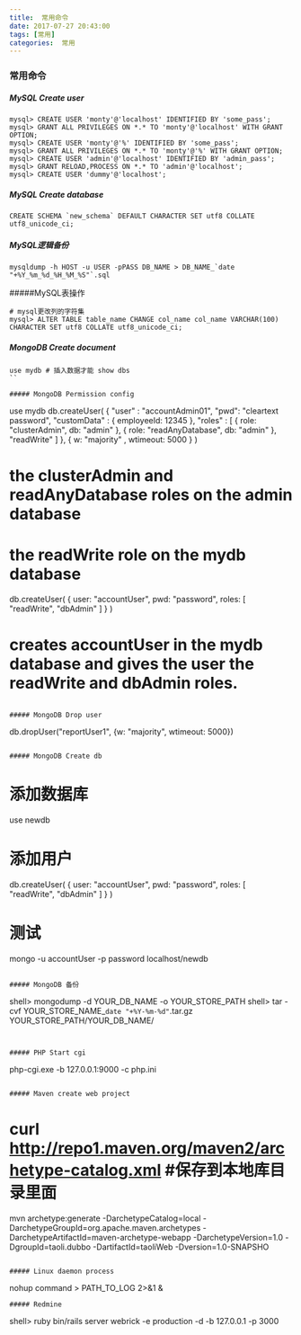 ```yaml
---
title:  常用命令
date: 2017-07-27 20:43:00
tags: [常用]
categories:  常用
---
```


### 常用命令

##### MySQL Create user
```
mysql> CREATE USER 'monty'@'localhost' IDENTIFIED BY 'some_pass';
mysql> GRANT ALL PRIVILEGES ON *.* TO 'monty'@'localhost' WITH GRANT OPTION;
mysql> CREATE USER 'monty'@'%' IDENTIFIED BY 'some_pass';
mysql> GRANT ALL PRIVILEGES ON *.* TO 'monty'@'%' WITH GRANT OPTION;
mysql> CREATE USER 'admin'@'localhost' IDENTIFIED BY 'admin_pass';
mysql> GRANT RELOAD,PROCESS ON *.* TO 'admin'@'localhost';
mysql> CREATE USER 'dummy'@'localhost';
```

##### MySQL Create database

```
CREATE SCHEMA `new_schema` DEFAULT CHARACTER SET utf8 COLLATE utf8_unicode_ci;
```

##### MySQL逻辑备份

```
mysqldump -h HOST -u USER -pPASS DB_NAME > DB_NAME_`date "+%Y_%m_%d_%H_%M_%S"`.sql
```

#####MySQL表操作

```
# mysql更改列的字符集
mysql> ALTER TABLE table_name CHANGE col_name col_name VARCHAR(100) CHARACTER SET utf8 COLLATE utf8_unicode_ci;
```

##### MongoDB Create document

```
use mydb # 插入数据才能 show dbs
``

##### MongoDB Permission config

```
use mydb
db.createUser( { "user" : "accountAdmin01",
                 "pwd": "cleartext password",
                 "customData" : { employeeId: 12345 },
                 "roles" : [ { role: "clusterAdmin", db: "admin" },
                             { role: "readAnyDatabase", db: "admin" },
                             "readWrite"
                             ] },
               { w: "majority" , wtimeout: 5000 } )
# the clusterAdmin and readAnyDatabase roles on the admin database
# the readWrite role on the mydb database
db.createUser(
   {
     user: "accountUser",
     pwd: "password",
     roles: [ "readWrite", "dbAdmin" ]
   }
)
# creates accountUser in the mydb database and gives the user the readWrite and dbAdmin roles.
```

##### MongoDB Drop user

```
db.dropUser("reportUser1", {w: "majority", wtimeout: 5000})
```

##### MongoDB Create db

```
# 添加数据库
use newdb
# 添加用户
db.createUser(
   {
     user: "accountUser",
     pwd: "password",
     roles: [ "readWrite", "dbAdmin" ]
   }
)
# 测试
mongo -u accountUser -p password localhost/newdb
```

##### MongoDB 备份

```
shell> mongodump -d YOUR_DB_NAME -o YOUR_STORE_PATH
shell> tar -cvf YOUR_STORE_NAME_`date "+%Y-%m-%d"`.tar.gz YOUR_STORE_PATH/YOUR_DB_NAME/
```


##### PHP Start cgi

```
php-cgi.exe -b 127.0.0.1:9000 -c php.ini
```

##### Maven create web project

```
# curl http://repo1.maven.org/maven2/archetype-catalog.xml #保存到本地库目录里面
mvn archetype:generate -DarchetypeCatalog=local -DarchetypeGroupId=org.apache.maven.archetypes -DarchetypeArtifactId=maven-archetype-webapp -DarchetypeVersion=1.0 -DgroupId=taoli.dubbo -DartifactId=taoliWeb -Dversion=1.0-SNAPSHO
```

##### Linux daemon process

```
nohup command > PATH_TO_LOG 2>&1 &
```
##### Redmine

```
shell> ruby bin/rails server webrick -e production -d -b 127.0.0.1 -p 3000
```